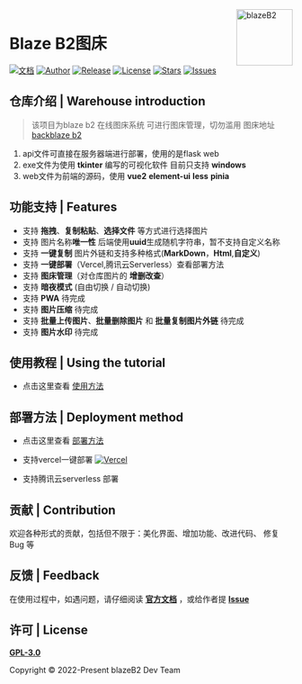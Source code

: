 <!--
 * @Author: Harry
 * @Date: 2022-04-20 20:37:06
 * @LastEditors: harry
 * @Github: https://github.com/rr210
 * @LastEditTime: 2022-07-04 19:51:43
 * @FilePath: \blazeB2\README.md
-->
<a href="https://blaze-b2.vercel.app/" >
<img width="100" align="right" alt="blazeB2" src="https://cloud.mr90.top/file/imagecloud/hexo/4/16533db7-b477-46ec-bbf8-44ae848bc771.png">
</a>

# Blaze B2图床

[![文档](https://img.shields.io/badge/docs-%E6%96%87%E6%A1%A3-blueviolet)](https://m.mr90.top/blazeB2/) [![Author](https://img.shields.io/badge/author-Rr210-violet.svg)](https://github.com/Rr210)  [![Release](https://img.shields.io/github/release/Rr210/blazeB2.svg)](https://github.com/Rr210/blazeB2/releases)  [![License](https://img.shields.io/github/license/Rr210/blazeB2.svg)](https://github.com/Rr210/blazeB2/blob/master/LICENSE)  [![Stars](https://img.shields.io/github/stars/Rr210/blazeB2)](https://github.com/Rr210/blazeB2)   [![Issues](https://img.shields.io/github/issues/Rr210/blazeB2)](https://github.com/Rr210/blazeB2/issues)
## 仓库介绍 | Warehouse introduction

> 该项目为blaze b2 在线图床系统 可进行图床管理，切勿滥用 
> 图床地址 [backblaze b2](https://www.backblaze.com/b2/)


1. api文件可直接在服务器端进行部署，使用的是flask web
2. exe文件为使用 **tkinter** 编写的可视化软件 目前只支持 **windows**
3. web文件为前端的源码，使用 **vue2** **element-ui** **less** **pinia**


## 功能支持 | Features

- 支持 **拖拽**、**复制粘贴**、**选择文件** 等方式进行选择图片
- 支持 图片名称**唯一性** 后端使用**uuid**生成随机字符串，暂不支持自定义名称
- 支持 **一键复制** 图片外链和支持多种格式(**MarkDown**，**Html**,**自定义**)
- 支持 **一键部署**（Vercel,腾讯云Serverless）查看部署方法
- 支持 **图床管理**（对仓库图片的 **增删改查**）
- 支持 **暗夜模式** (自由切换 / 自动切换)
- 支持 **PWA**  待完成
- 支持 **图片压缩**  待完成
- 支持 **批量上传图片**、**批量删除图片** 和 **批量复制图片外链** 待完成
- 支持 **图片水印** 待完成


## 使用教程 | Using the tutorial

- 点击这里查看 [使用方法](https://m.mr90.top/blazeB2/zh/guide/)

## 部署方法 | Deployment method

- 点击这里查看 [部署方法](https://m.mr90.top/blazeB2/zh/guide/deploy.html)

- 支持vercel一键部署 [![Vercel](https://img.shields.io/badge/vercel-%23000000.svg?style=for-the-badge&logo=vercel&logoColor=white)](https://vercel.com/new/clone?s=https://github.com/Rr210/blazeB2.git)

- 支持腾讯云serverless 部署
  
## 贡献 | Contribution

欢迎各种形式的贡献，包括但不限于：美化界面、增加功能、改进代码、 修复 Bug 等

##  反馈 | Feedback

在使用过程中，如遇问题，请仔细阅读 **[官方文档](https://m.mr90.top/blazeB2/)** ，或给作者提 **[Issue](https://github.com/rr210/blazeB2/issues)**

## 许可 | License

**[GPL-3.0](https://github.com/Rr210/blazeB2/blob/master/LICENSE)** 

Copyright © 2022-Present blazeB2 Dev Team
